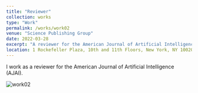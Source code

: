 ```yaml
---
title: "Reviewer"
collection: works
type: "Work"
permalink: /works/work02
venue: "Science Publishing Group"
date: 2022-03-28
excerpt: "A reviewer for the American Journal of Artificial Intelligence (AJAI)"
location: 1 Rockefeller Plaza, 10th and 11th Floors, New York, NY 10020, United States"
---
```

I work as a reviewer for the American Journal of Artificial Intelligence (AJAI).

![work02](https://github.com/A-Kerim/me/blob/83e6d1da162d5aefe7cafa2a6e35752bb8356d8b/images/work02.jpg?raw=true)
